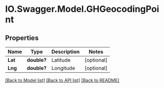 # IO.Swagger.Model.GHGeocodingPoint
## Properties

Name | Type | Description | Notes
------------ | ------------- | ------------- | -------------
**Lat** | **double?** | Latitude | [optional] 
**Lng** | **double?** | Longitude | [optional] 

[[Back to Model list]](../README.md#documentation-for-models) [[Back to API list]](../README.md#documentation-for-api-endpoints) [[Back to README]](../README.md)

